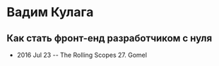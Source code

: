 # Вадим Кулага

## Как стать фронт-енд разработчиком с нуля
- 2016 Jul 23 -- The Rolling Scopes 27. Gomel    
